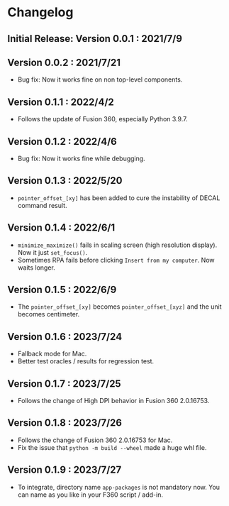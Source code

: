 # Changelog

## Initial Release: Version 0.0.1 : 2021/7/9

## Version 0.0.2 : 2021/7/21

- Bug fix: Now it works fine on non top-level components.

## Version 0.1.1 : 2022/4/2

- Follows the update of Fusion 360, especially Python 3.9.7.

## Version 0.1.2 : 2022/4/6

- Bug fix: Now it works fine while debugging.

## Version 0.1.3 : 2022/5/20

- `pointer_offset_[xy]` has been added to cure the instability of DECAL command result.

## Version 0.1.4 : 2022/6/1

- `minimize_maximize()` fails in scaling screen (high resolution display). Now it just `set_focus()`.
- Sometimes RPA fails before clicking `Insert from my computer`. Now waits longer.

## Version 0.1.5 : 2022/6/9

- The `pointer_offset_[xy]` becomes `pointer_offset_[xyz]` and the unit becomes centimeter.

## Version 0.1.6 : 2023/7/24

- Fallback mode for Mac.
- Better test oracles / results for regression test.

## Version 0.1.7 : 2023/7/25

- Follows the change of High DPI behavior in Fusion 360 2.0.16753.

## Version 0.1.8 : 2023/7/26

- Follows the change of Fusion 360 2.0.16753 for Mac.
- Fix the issue that `python -m build --wheel` made a huge whl file.

## Version 0.1.9 : 2023/7/27

- To integrate, directory name `app-packages` is not mandatory now. You can name as you like in your F360 script / add-in.
